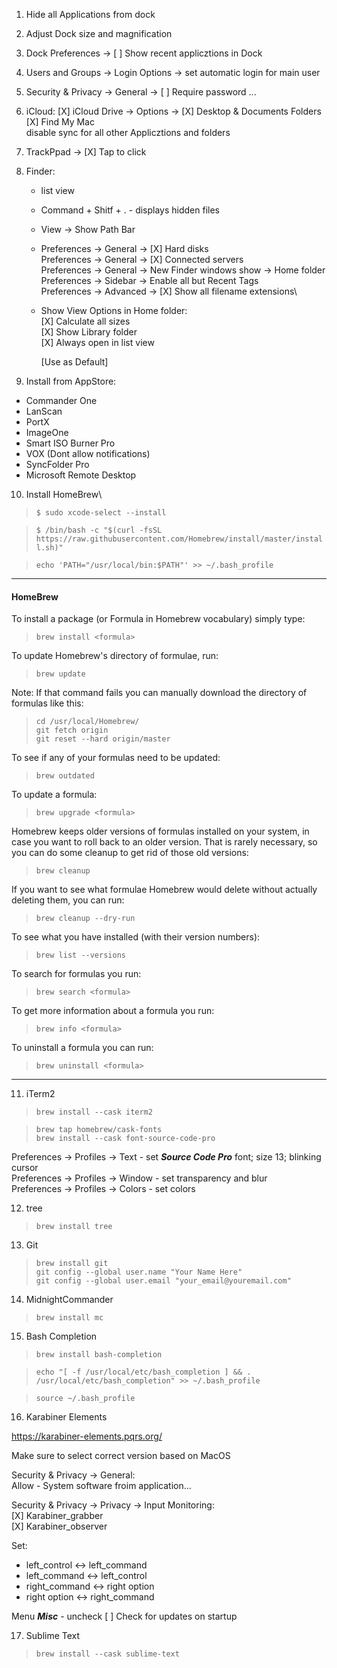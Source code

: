 1. Hide all Applications from dock

2. Adjust Dock size and magnification

3. Dock Preferences -> [ ] Show recent applicztions in Dock

4. Users and Groups -> Login Options -> set automatic login for main user

5. Security & Privacy -> General -> [ ] Require password ...

6. iCloud: 
    [X] iCloud Drive -> Options -> [X] Desktop & Documents Folders\
    [X] Find My Mac\
    disable sync for all other Applicztions and folders

7. TrackPpad -> [X] Tap to click

8. Finder:
   - list view
   - Command + Shitf + . - displays hidden files
   - View -> Show Path Bar
   - Preferences -> General -> [X] Hard disks\
     Preferences -> General -> [X] Connected servers\
     Preferences -> General -> New Finder windows show -> Home folder\
     Preferences -> Sidebar -> Enable all but Recent Tags\
     Preferences -> Advanced -> [X] Show all filename extensions\

   - Show View Options in Home folder:\
     [X] Calculate all sizes\
     [X] Show Library folder\
     [X] Always open in list view

     [Use as Default]

9. Install from AppStore:
- Commander One
- LanScan
- PortX
- ImageOne
- Smart ISO Burner Pro
- VOX (Dont allow notifications)
- SyncFolder Pro
- Microsoft Remote Desktop

10. Install HomeBrew\

> ```$ sudo xcode-select --install```

> ```$ /bin/bash -c "$(curl -fsSL https://raw.githubusercontent.com/Homebrew/install/master/install.sh)"```

>```echo 'PATH="/usr/local/bin:$PATH"' >> ~/.bash_profile```
---
#### HomeBrew

To install a package (or Formula in Homebrew vocabulary) simply type:

>```brew install <formula>```

To update Homebrew's directory of formulae, run:

>```brew update```

Note: If that command fails you can manually download the directory of formulas like this:

>```cd /usr/local/Homebrew/```\
>```git fetch origin```\
>```git reset --hard origin/master```

To see if any of your formulas need to be updated:

>```brew outdated```

To update a formula:

>```brew upgrade <formula>```

Homebrew keeps older versions of formulas installed on your system, in case you want to roll back to an older version. That is rarely necessary, so you can do some cleanup to get rid of those old versions:

>```brew cleanup```

If you want to see what formulae Homebrew would delete without actually deleting them, you can run:

>```brew cleanup --dry-run```

To see what you have installed (with their version numbers):

>```brew list --versions```

To search for formulas you run:

>```brew search <formula>```

To get more information about a formula you run:

>```brew info <formula>```

To uninstall a formula you can run:

>```brew uninstall <formula>```

---

11. iTerm2

>```brew install --cask iterm2```

>```brew tap homebrew/cask-fonts```\
>```brew install --cask font-source-code-pro```

Preferences -> Profiles -> Text - set ***Source Code Pro*** font; size 13; blinking cursor\
Preferences -> Profiles -> Window - set transparency and blur\
Preferences -> Profiles -> Colors - set colors

12. tree

>```brew install tree```

13. Git

>```brew install git```\
>```git config --global user.name "Your Name Here"```\
>```git config --global user.email "your_email@youremail.com"```

14. MidnightCommander

>```brew install mc```

15. Bash Completion

>```brew install bash-completion```

>```echo "[ -f /usr/local/etc/bash_completion ] && . /usr/local/etc/bash_completion" >> ~/.bash_profile```

>```source ~/.bash_profile```

16. Karabiner Elements

https://karabiner-elements.pqrs.org/

Make sure to select correct version based on MacOS

Security & Privacy -> General:\
Allow - System software froim application...

Security & Privacy -> Privacy -> Input Monitoring:\
[X] Karabiner_grabber\
[X] Karabiner_observer

Set:
- left_control <-> left_command
- left_command <-> left_control
- right_command <-> right option
- right option <-> right_command

Menu ***Misc*** - uncheck [ ] Check for updates on startup

17. Sublime Text

>```brew install --cask sublime-text```

